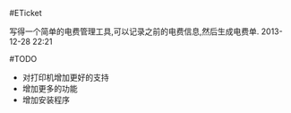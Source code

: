 #ETicket

写得一个简单的电费管理工具,可以记录之前的电费信息,然后生成电费单.
2013-12-28 22:21

#TODO

* 对打印机增加更好的支持
* 增加更多的功能
* 增加安装程序
